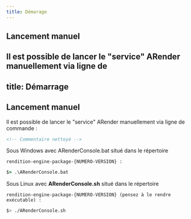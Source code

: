 ```yaml
---
title: Démarage
---
```


## Lancement manuel

Il est possible de lancer le "service" ARender manuellement via ligne de
---
title: Démarrage
---

## Lancement manuel

Il est possible de lancer le "service" ARender manuellement via ligne de
commande :

```xml
<!-- Commentaire nettoyé -->
```

Sous Windows avec ARenderConsole.bat situé dans le répertoire
```text
rendition-engine-package-{NUMERO-VERSION} :
```

```cmd
$> .\ARenderConsole.bat
```

Sous Linux avec **ARenderConsole.sh** situé dans le répertoire
```text
rendition-engine-package-{NUMERO-VERSION} (pensez à le rendre exécutable) :
```

```bash
$> ./ARenderConsole.sh
```

